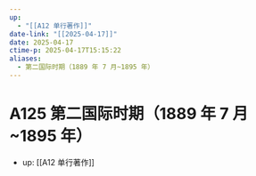 ```yaml
---
up:
  - "[[A12 单行著作]]"
date-link: "[[2025-04-17]]"
date: 2025-04-17
ctime-p: 2025-04-17T15:15:22
aliases:
  - 第二国际时期（1889 年 7 月~1895 年）
---
```


# A125 第二国际时期（1889 年 7 月~1895 年）

- up: [[A12 单行著作]]
